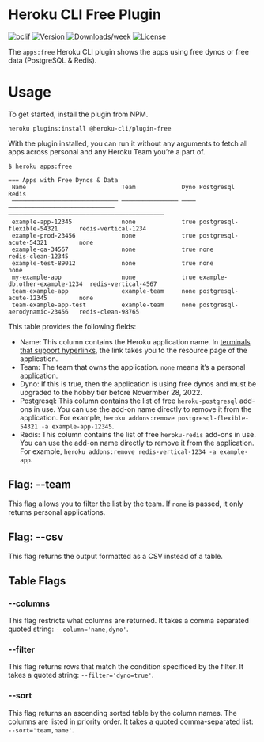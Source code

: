# Heroku CLI Free Plugin

[![oclif](https://img.shields.io/badge/cli-oclif-brightgreen.svg)](https://oclif.io)
[![Version](https://img.shields.io/npm/v/@heroku-cli/plugin-free.svg)](https://npmjs.org/package/@heroku-cli/plugin-free)
[![Downloads/week](https://img.shields.io/npm/dw/@heroku-cli/plugin-free.svg)](https://npmjs.org/package/@heroku-cli/plugin-free)
[![License](https://img.shields.io/npm/l/@heroku-cli/plugin-free.svg)](https://github.com/heroku/heroku-cli-plugin-free/blob/master/package.json)

The `apps:free` Heroku CLI plugin shows the apps using free dynos or free data (PostgreSQL & Redis).

# Usage

To get started, install the plugin from NPM.

```
heroku plugins:install @heroku-cli/plugin-free
```

With the plugin installed, you can run it without any arguments to fetch all apps across personal and any Heroku Team you’re a part of.

```
$ heroku apps:free

=== Apps with Free Dynos & Data
 Name                           Team             Dyno Postgresql                     Redis
 ────────────────────────────── ──────────────── ──── ────────────────────────────── ────────────────────────────────────────────
 example-app-12345              none             true postgresql-flexible-54321      redis-vertical-1234
 example-prod-23456             none             true postgresql-acute-54321         none
 example-qa-34567               none             true none                           redis-clean-12345
 example-test-89012             none             true none                           none
 my-example-app                 none             true example-db,other-example-1234  redis-vertical-4567
 team-example-app               example-team     none postgresql-acute-12345         none
 team-example-app-test          example-team     none postgresql-aerodynamic-23456   redis-clean-98765
```
This table provides the following fields:

* Name: This column contains the Heroku application name. In [terminals that support hyperlinks](https://gist.github.com/egmontkob/eb114294efbcd5adb1944c9f3cb5feda), the link takes you to the resource page of the application.
* Team: The team that owns the application. `none` means it’s a personal application.
* Dyno: If this is true, then the application is using free dynos and must be upgraded to the hobby tier before Novermber 28, 2022.
* Postgresql: This column contains the list of free `heroku-postgresql` add-ons in use. You can use the add-on name directly to remove it from the application. For example, `heroku addons:remove postgresql-flexible-54321 -a example-app-12345`.
* Redis: This column contains the list of free `heroku-redis` add-ons in use. You can use the add-on name directly to remove it from the application. For example, `heroku addons:remove redis-vertical-1234 -a example-app`.

## Flag: --team

This flag allows you to filter the list by the team. If `none` is passed, it only returns personal applications.

## Flag: --csv

This flag returns the output formatted as a CSV instead of a table.

## Table Flags

### --columns

This flag restricts what columns are returned. It takes a comma separated quoted string: `--column='name,dyno'`.

### --filter

This flag returns rows that match the condition specificed by the filter. It takes a quoted string: `--filter='dyno=true'`.

### --sort

This flag returns an ascending sorted table by the column names. The columns are listed in priority order. It takes a quoted comma-separated list: `--sort='team,name'`.
